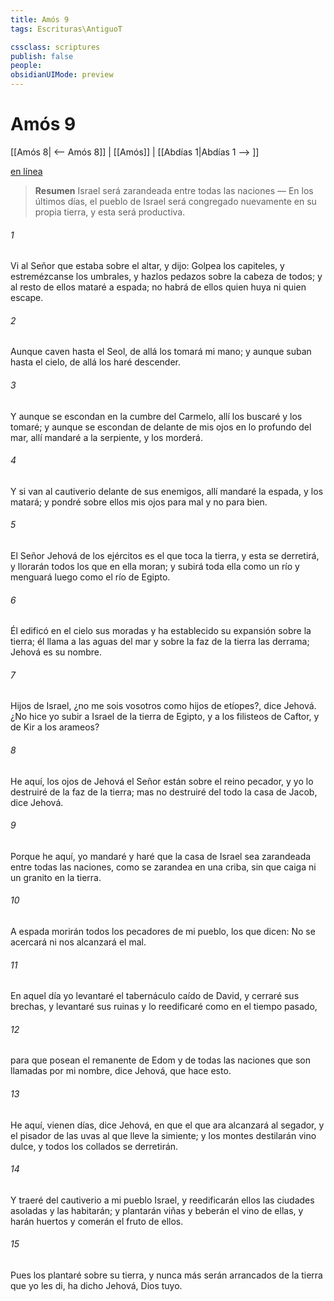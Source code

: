 ```yaml
---
title: Amós 9
tags: Escrituras\AntiguoT

cssclass: scriptures
publish: false
people:
obsidianUIMode: preview
---
```


# Amós 9
[[Amós 8| <-- Amós 8]] | [[Amós]] | [[Abdías 1|Abdías 1 --> ]]

[en línea](https://churchofjesuschrist.org/study/scriptures/ot/amos/9?lang=spa)

> __Resumen__
Israel será zarandeada entre todas las naciones — En los últimos días, el pueblo de Israel será congregado nuevamente en su propia tierra, y esta será productiva.

###### 1 
Vi al Señor que estaba sobre el altar, y dijo: Golpea los capiteles, y estremézcanse los umbrales, y hazlos pedazos sobre la cabeza de todos; y al resto de ellos mataré a espada; no habrá de ellos quien huya ni quien escape.

###### 2 
Aunque caven hasta el Seol, de allá los tomará mi mano; y aunque suban hasta el cielo, de allá los haré descender.

###### 3 
Y aunque se escondan en la cumbre del Carmelo, allí los buscaré y los tomaré; y aunque se escondan de delante de mis ojos en lo profundo del mar, allí mandaré a la serpiente, y los morderá.

###### 4 
Y si van al cautiverio delante de sus enemigos, allí mandaré la espada, y los matará; y pondré sobre ellos mis ojos para mal y no para bien.

###### 5 
El Señor Jehová de los ejércitos es el que toca la tierra, y esta se derretirá, y llorarán todos los que en ella moran; y subirá toda ella como un río y menguará luego como el río de Egipto.

###### 6 
Él edificó en el cielo sus moradas y ha establecido su expansión sobre la tierra; él llama a las aguas del mar y sobre la faz de la tierra las derrama; Jehová es su nombre.

###### 7 
Hijos de Israel, ¿no me sois vosotros como hijos de etíopes?, dice Jehová. ¿No hice yo subir a Israel de la tierra de Egipto, y a los filisteos de Caftor, y de Kir a los arameos?

###### 8 
He aquí, los ojos de Jehová el Señor están sobre el reino pecador, y yo lo destruiré de la faz de la tierra; mas no destruiré del todo la casa de Jacob, dice Jehová.

###### 9 
Porque he aquí, yo mandaré y haré que la casa de Israel sea zarandeada entre todas las naciones, como se zarandea  en una criba, sin que caiga ni un granito en la tierra.

###### 10 
A espada morirán todos los pecadores de mi pueblo, los que dicen: No se acercará ni nos alcanzará el mal.

###### 11 
En aquel día yo levantaré el tabernáculo caído de David, y cerraré sus brechas, y levantaré sus ruinas y lo reedificaré como en el tiempo pasado,

###### 12 
para que posean el remanente de Edom y de todas las naciones que son llamadas por mi nombre, dice Jehová, que hace esto.

###### 13 
He aquí, vienen días, dice Jehová, en que el que ara alcanzará al segador, y el pisador de las uvas al que lleve la simiente; y los montes destilarán vino dulce, y todos los collados se derretirán.

###### 14 
Y traeré del cautiverio a mi pueblo Israel, y reedificarán ellos las ciudades asoladas y las habitarán; y plantarán viñas y beberán el vino de ellas, y harán huertos y comerán el fruto de ellos.

###### 15 
Pues los plantaré sobre su tierra, y nunca más serán arrancados de la tierra que yo les di, ha dicho Jehová, Dios tuyo.


